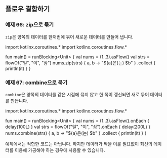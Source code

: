 ## 플로우 결합하기

### 예제 66: zip으로 묶기

`zip`은 양쪽의 데이터를 한꺼번에 묶어 새로운 데이터를 만들어 냅니다.

<div class="kotlin-playground" >
import kotlinx.coroutines.*
import kotlinx.coroutines.flow.*

fun main() = runBlocking&lt;Unit&gt; { 
    val nums = (1..3).asFlow()
    val strs = flowOf("일", "이", "삼") 
    nums.zip(strs) { a, b -> "${a}은(는) $b" }
        .collect { println(it) }
}
</div>

### 예제 67: combine으로 묶기

`combine`은 양쪽의 데이터를 같은 시점에 묶지 않고 한 쪽이 갱신되면 새로 묶어 데이터를 만듭니다.

<div class="kotlin-playground" >
import kotlinx.coroutines.*
import kotlinx.coroutines.flow.*

fun main() = runBlocking&lt;Unit&gt; { 
    val nums = (1..3).asFlow().onEach { delay(100L) }
    val strs = flowOf("일", "이", "삼").onEach { delay(200L) }
    nums.combine(strs) { a, b -> "${a}은(는) $b" }
        .collect { println(it) }
}
</div>

예제에서는 적합한 코드는 아닙니다. 하지만 데이터가 짝을 이룰 필요없이 최신의 데이터를 이용해 가공해야 하는 경우에 사용할 수 있습니다.